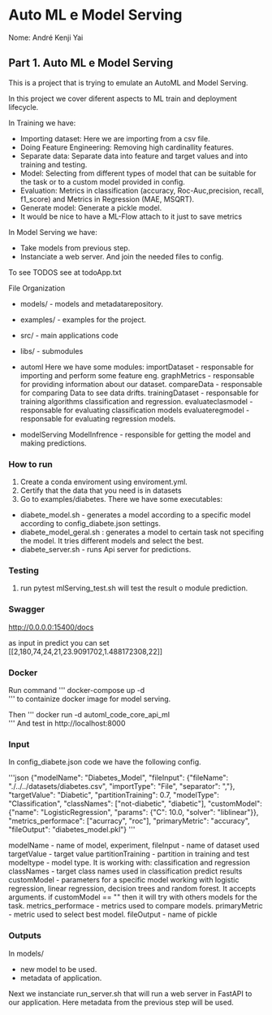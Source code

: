 # Auto ML e Model Serving

Nome: André Kenji Yai

## Part 1. Auto ML e Model Serving


This is a project that is trying to emulate an AutoML and Model Serving.

In this project we cover diferent aspects to ML train and deployment lifecycle.


In Training we have:
- Importing dataset: Here we are importing from a csv file.
- Doing Feature Engineering:  Removing high cardinallity features. 
- Separate data: Separate data into feature and target values and into training and testing.
- Model: Selecting from different types of model that can be suitable for the task or to a custom model provided in config.
- Evaluation: Metrics  in classification (accuracy, Roc-Auc,precision, recall, f1_score) and Metrics in Regression (MAE, MSQRT).
- Generate model: Generate a pickle model.
- It would be nice to have a ML-Flow attach to it just to save metrics

In Model Serving we have:
- Take models from previous step.
- Instanciate a web server. And join the needed files to config.

To see TODOS see at todoApp.txt

File Organization
- models/ - models and metadatarepository.
- examples/ -  examples for the project.
- src/ - main applications code 
- libs/ - submodules
- automl
Here we have some modules:
importDataset - responsable for importing and perform some feature eng.
graphMetrics - responsable for providing information about our dataset.
compareData - responsable for comparing Data to see data drifts.
trainingDataset - responsable for training algorithms classification and regression.
evaluateclasmodel - responsable for evaluating classification models
evaluateregmodel - responsable for evaluating regression models.

- modelServing
ModelInfrence - responsible for getting the model and making predictions.

### How to run 
1. Create a conda enviroment using enviroment.yml.
2. Certify that the data that you need is in datasets
3. Go to examples/diabetes. There we have some executables:
- diabete_model.sh - generates a model according to a specific model according to config_diabete.json settings.
- diabete_model_geral.sh : generates a model to certain task not specifing the model. It tries different models and select the best.
- diabete_server.sh - runs Api server for predictions.

### Testing
1. run pytest mlServing_test.sh will test the result o module prediction.

### Swagger

http://0.0.0.0:15400/docs

as input in predict you can set [[2,180,74,24,21,23.9091702,1.488172308,22]]

### Docker 

Run command 
'''
    docker-compose up -d  
'''
to containize docker image for model serving.

Then 
'''
    docker run -d automl_code_core_api_ml    
'''
And test in http://localhost:8000

### Input 

In config_diabete.json code we have the following config.

'''json
{"modelName": "Diabetes_Model", "fileInput": {"fileName": "./../../datasets/diabetes.csv", "importType": "File", "separator": ","}, 
"targetValue": "Diabetic", "partitionTraining": 0.7, "modelType": "Classification",  "classNames": ["not-diabetic", "diabetic"],
"customModel": {"name": "LogisticRegression", "params": {"C": 10.0, "solver": "liblinear"}}, "metrics_performace": ["acurracy", "roc"], 
"primaryMetric": "accuracy", "fileOutput": "diabetes_model.pkl"} 
'''

modelName - name of model, experiment,
fileInput - name of dataset used
targetValue - target value
partitionTraining - partition in training and test
modeltype - model type. It is working with: classification and regression
classNames - target class names used in classification predict results
customModel - parameters for a specific model working with logistic regression, linear regression, decision trees and random forest. It accepts arguments. if customModel == "" then it will try with others models for the task.
metrics_performace - metrics used to compare models. 
primaryMetric - metric used to select best model.
fileOutput - name of pickle

### Outputs

In models/
- new model to be used. 
- metadata of application.

Next we instanciate run_server.sh that will run a web server in FastAPI to our application. Here metadata from the previous step will be used.


